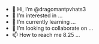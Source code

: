 - 👋 Hi, I’m @dragomantpvhats3
- 👀 I’m interested in ...
- 🌱 I’m currently learning ...
- 💞️ I’m looking to collaborate on ...
- 📫 How to reach me  8.25 ...

